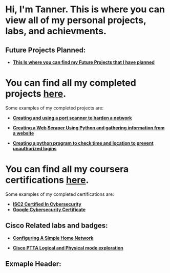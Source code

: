 <h1>Hi, I'm Tanner. This is where you can view all of my personal projects, labs, and achievments.

<h2>Future Projects Planned:</h2>

- <b>[This Is where you can find my Future Projects that I have planned](https://github.com/TannerHollaway/WiPs-futureprojects/tree/main)</b>

# You can find all my completed projects [here](https://github.com/TannerHollaway/CompletedProjects).

Some examples of my completed projects are:

- <b>[Creating and using a port scanner to harden a network](https://github.com/TannerHollaway/CreatingAndUsingAPortScanner)</b>
  
- <b>[Creating a Web Scraper Using Python and gathering information from a website](https://github.com/TannerHollaway/Creating-A-Web-Scraper)</b>

- <b>[Creating a python program to check time and location to prevent unauthorized logins](https://github.com/TannerHollaway/PythonLogin-LocationChecker)</b>









# You can find all my coursera certifications [here](https://github.com/TannerHollaway/CourseraCertifications).

Some examples of my completed certifications are:

- <b>[ISC2 Certified In Cybersecurity](https://www.coursera.org/account/accomplishments/specialization/6KL3P63V43AD?utm_source=link&utm_medium=certificate&utm_content=cert_image&utm_campaign=sharing_cta&utm_product=s12n)</b>
- <b>[Google Cybersecurity Certificate](https://coursera.org/share/af35d9bb6d110b27af8ecb5c22683392)</b>



<h2>Cisco Related labs and badges:</h2>

- <b>[Configuring A Simple Home Network](https://github.com/TannerHollaway/CiscoPacketTracer)</b>

- <b>[Cisco PTTA Logical and Physical mode exploration](https://github.com/TannerHollaway/CiscoPTTALogical-PhysicalMode)</b>









<h2>Exmaple Header:</h2>
